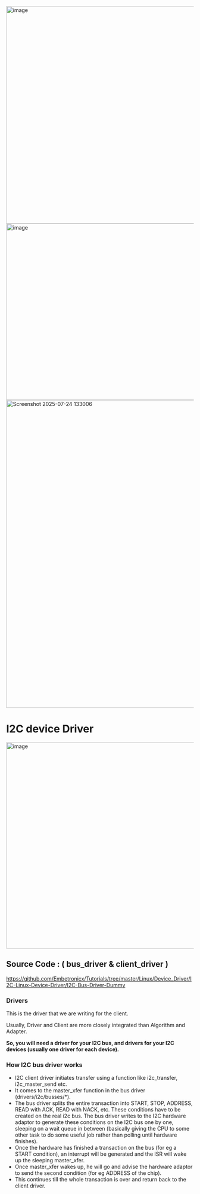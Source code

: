 <img width="1036" height="582" alt="image" src="https://github.com/user-attachments/assets/88e72aff-a56f-4b56-82b2-98556dd785a0" />

<img width="862" height="472" alt="image" src="https://github.com/user-attachments/assets/6208bc1a-dc08-4ba7-8bbd-aaaded3c9e16" />

<img width="1022" height="824" alt="Screenshot 2025-07-24 133006" src="https://github.com/user-attachments/assets/5045fe96-d671-4f79-a0d2-fd1643850863" />


# I2C device Driver

<img width="1916" height="552" alt="image" src="https://github.com/user-attachments/assets/126a77be-7f6f-40ed-a382-55c707f150ed" />

## Source Code : ( bus_driver & client_driver )
https://github.com/Embetronicx/Tutorials/tree/master/Linux/Device_Driver/I2C-Linux-Device-Driver/I2C-Bus-Driver-Dummy

### Drivers
This is the driver that we are writing for the client.

Usually, Driver and Client are more closely integrated than Algorithm and Adapter.

**So, you will need a driver for your I2C bus, and drivers for your I2C devices (usually one driver for each device).**

### How I2C bus driver works
- I2C client driver initiates transfer using a function like i2c_transfer, i2c_master_send etc.
- It comes to the master_xfer function in the bus driver (drivers/i2c/busses/*).
- The bus driver splits the entire transaction into START, STOP, ADDRESS, READ with ACK, READ with NACK, etc. These conditions have to be created on the real i2c bus. The bus driver writes to the I2C hardware adaptor to generate these conditions on the I2C bus one by one, sleeping on a wait queue in between (basically giving the CPU to some other task to do some useful job rather than polling until hardware finishes).
- Once the hardware has finished a transaction on the bus (for eg a START condition), an interrupt will be generated and the ISR will wake up the sleeping master_xfer.
- Once master_xfer wakes up, he will go and advise the hardware adaptor to send the second condition (for eg ADDRESS of the chip).
- This continues till the whole transaction is over and return back to the client driver.

